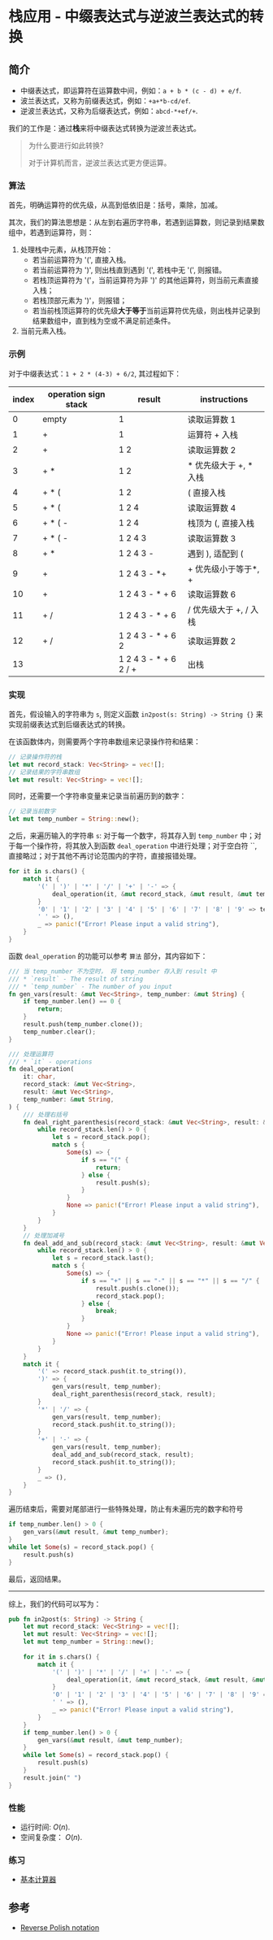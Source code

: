 # 栈应用 - 中缀表达式与逆波兰表达式的转换

## 简介

- 中缀表达式，即运算符在运算数中间，例如：`a + b * (c - d) + e/f`.
- 波兰表达式，又称为前缀表达式，例如：`+a+*b-cd/ef`.
- 逆波兰表达式，又称为后缀表达式，例如：`abcd-*+ef/+`.

我们的工作是：通过**栈**来将中缀表达式转换为逆波兰表达式。

> 为什么要进行如此转换?
>
> 对于计算机而言，逆波兰表达式更方便运算。

### 算法

首先，明确运算符的优先级，从高到低依旧是：括号，乘除，加减。

其次，我们的算法思想是：从左到右遍历字符串，若遇到运算数，则记录到结果数组中，若遇到运算符，则：

1. 处理栈中元素，从栈顶开始：
    - 若当前运算符为 '(', 直接入栈。
    - 若当前运算符为 ')', 则出栈直到遇到 '(', 若栈中无 '(', 则报错。
    - 若栈顶运算符为 '('，当前运算符为非 ')' 的其他运算符，则当前元素直接入栈；
    - 若栈顶部元素为 ')'，则报错；
    - 若当前栈顶运算符的优先级**大于等于**当前运算符优先级，则出栈并记录到结果数组中，直到栈为空或不满足前述条件。
2. 当前元素入栈。

### 示例

对于中缀表达式：`1 + 2 * (4-3) + 6/2`, 其过程如下：

|index |operation sign stack|result                  | instructions     |
| -    |  -                 | -                      |  -               |
| 0    | empty              | 1                      | 读取运算数 1       |
| 1    | +                  | 1                      | 运算符 + 入栈      |
| 2    | +                  | 1 2                    | 读取运算数 2       |
| 3    | + *| 1 2                    |* 优先级大于 +, * 入栈  |
| 4    | + * (              | 1 2                    | ( 直接入栈        |
| 5    | + * (              | 1 2 4                  | 读取运算数 4       |
| 6    | + * ( -            | 1 2 4                  | 栈顶为 (, 直接入栈  |
| 7    | + * ( -            | 1 2 4 3                | 读取运算数 3       |
| 8    | + *                | 1 2 4 3 -              | 遇到 ), 适配到 (   |
| 9    | +                  | 1 2 4 3 - *+          | + 优先级小于等于*, +   |
| 10   | +                  | 1 2 4 3 - * + 6        | 读取运算数 6       |
| 11   | + /                | 1 2 4 3 - * + 6        | / 优先级大于 +, / 入栈  |
| 12   | + /                | 1 2 4 3 - * + 6 2      | 读取运算数 2       |
| 13   |                    | 1 2 4 3 - * + 6 2 / +  | 出栈              |

### 实现

首先，假设输入的字符串为 `s`, 则定义函数 `in2post(s: String) -> String {}` 来实现前缀表达式到后缀表达式的转换。

在该函数体内，则需要两个字符串数组来记录操作符和结果：

```rust
// 记录操作符的栈
let mut record_stack: Vec<String> = vec![];
// 记录结果的字符串数组
let mut result: Vec<String> = vec![];
```

同时，还需要一个字符串变量来记录当前遍历到的数字：

```rust
// 记录当前数字
let mut temp_number = String::new();
```

之后，来遍历输入的字符串 `s`: 对于每一个数字，将其存入到 `temp_number` 中；对于每一个操作符，将其放入到函数 `deal_operation` 中进行处理；对于空白符 ``, 直接略过；对于其他不再讨论范围内的字符，直接报错处理。

```rust
for it in s.chars() {
    match it {
        '(' | ')' | '*' | '/' | '+' | '-' => {
            deal_operation(it, &mut record_stack, &mut result, &mut temp_number);
        }
        '0' | '1' | '2' | '3' | '4' | '5' | '6' | '7' | '8' | '9' => temp_number.push(it),
        ' ' => (),
        _ => panic!("Error! Please input a valid string"),
    }
}
```

函数 `deal_operation` 的功能可以参考 `算法` 部分，其内容如下：

```rust
/// 当 temp_number 不为空时， 将 temp_number 存入到 result 中
/// * `result` - The result of string
/// * `temp_number` - The number of you input
fn gen_vars(result: &mut Vec<String>, temp_number: &mut String) {
    if temp_number.len() == 0 {
        return;
    }
    result.push(temp_number.clone());
    temp_number.clear();
}

/// 处理运算符
/// * `it` - operations
fn deal_operation(
    it: char,
    record_stack: &mut Vec<String>,
    result: &mut Vec<String>,
    temp_number: &mut String,
) {
    /// 处理右括号
    fn deal_right_parenthesis(record_stack: &mut Vec<String>, result: &mut Vec<String>) {
        while record_stack.len() > 0 {
            let s = record_stack.pop();
            match s {
                Some(s) => {
                    if s == "(" {
                        return;
                    } else {
                        result.push(s);
                    }
                }
                None => panic!("Error! Please input a valid string"),
            }
        }
    }
    // 处理加减号
    fn deal_add_and_sub(record_stack: &mut Vec<String>, result: &mut Vec<String>) {
        while record_stack.len() > 0 {
            let s = record_stack.last();
            match s {
                Some(s) => {
                    if s == "+" || s == "-" || s == "*" || s == "/" {
                        result.push(s.clone());
                        record_stack.pop();
                    } else {
                        break;
                    }
                }
                None => panic!("Error! Please input a valid string"),
            }
        }
    }
    match it {
        '(' => record_stack.push(it.to_string()),
        ')' => {
            gen_vars(result, temp_number);
            deal_right_parenthesis(record_stack, result);
        }
        '*' | '/' => {
            gen_vars(result, temp_number);
            record_stack.push(it.to_string());
        }
        '+' | '-' => {
            gen_vars(result, temp_number);
            deal_add_and_sub(record_stack, result);
            record_stack.push(it.to_string());
        }
        _ => (),
    }
}
```

遍历结束后，需要对尾部进行一些特殊处理，防止有未遍历完的数字和符号

```rust
if temp_number.len() > 0 {
    gen_vars(&mut result, &mut temp_number);
}
while let Some(s) = record_stack.pop() {
    result.push(s)
}
```

最后，返回结果。

----

综上，我们的代码可以写为：

```rust
pub fn in2post(s: String) -> String {
    let mut record_stack: Vec<String> = vec![];
    let mut result: Vec<String> = vec![];
    let mut temp_number = String::new();
    
    for it in s.chars() {
        match it {
            '(' | ')' | '*' | '/' | '+' | '-' => {
                deal_operation(it, &mut record_stack, &mut result, &mut temp_number);
            }
            '0' | '1' | '2' | '3' | '4' | '5' | '6' | '7' | '8' | '9' => temp_number.push(it),
            ' ' => (),
            _ => panic!("Error! Please input a valid string"),
        }
    }
    if temp_number.len() > 0 {
        gen_vars(&mut result, &mut temp_number);
    }
    while let Some(s) = record_stack.pop() {
        result.push(s)
    }
    result.join(" ")
}
```

### 性能

- 运行时间: $O(n)$.
- 空间复杂度： $O(n)$.

### 练习

- [基本计算器](https://leetcode-cn.com/problems/basic-calculator-ii/)

## 参考

- [Reverse Polish notation](https://en.wikipedia.org/wiki/Reverse_Polish_notation)
